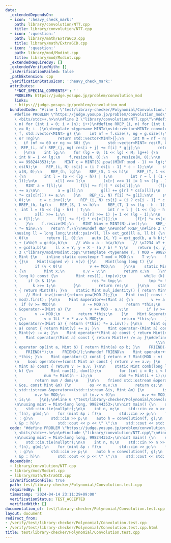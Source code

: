 ```yaml
---
data:
  _extendedDependsOn:
  - icon: ':heavy_check_mark:'
    path: library/convolution/NTT.cpp
    title: library/convolution/NTT.cpp
  - icon: ':question:'
    path: library/math/ExtraGCD.cpp
    title: library/math/ExtraGCD.cpp
  - icon: ':question:'
    path: library/mod/Modint.cpp
    title: library/mod/Modint.cpp
  _extendedRequiredBy: []
  _extendedVerifiedWith: []
  _isVerificationFailed: false
  _pathExtension: cpp
  _verificationStatusIcon: ':heavy_check_mark:'
  attributes:
    '*NOT_SPECIAL_COMMENTS*': ''
    PROBLEM: https://judge.yosupo.jp/problem/convolution_mod
    links:
    - https://judge.yosupo.jp/problem/convolution_mod
  bundledCode: "#line 1 \"test/library-checker/Polynomial/Convolution.test.cpp\"\n\
    #define PROBLEM \"https://judge.yosupo.jp/problem/convolution_mod\"\n#include\
    \ <bits/stdc++.h>\n\n#line 2 \"library/convolution/NTT.cpp\"\n#define REP_(i,\
    \ n) for (int i = 0; i < (n); i++)\n#define RREP_(i, n) for (int i = (n)-1; i\
    \ >= 0; i--)\n\ntemplate <typename MINT>\nstd::vector<MINT> convolution(std::vector<MINT>\
    \ f, std::vector<MINT> g) {\n    int nf = f.size(), ng = g.size();\n    if (!nf\
    \ or !ng)\n        return std::vector<MINT>{};\n    int M = nf + ng - 1;\n\n \
    \   if (nf <= 60 or ng <= 60) {\n        std::vector<MINT> res(M, 0);\n      \
    \  REP_(i, nf) REP_(j, ng) res[i + j] += f[i] * g[j];\n        return res;\n \
    \   }\n\n    int lg;\n    for (lg = 0; (1 << lg) < M; lg++) {\n    }\n    const\
    \ int N = 1 << lg;\n    f.resize(N, 0);\n    g.resize(N, 0);\n\n    static_assert(MINT::mod\
    \ == 998244353);\n    MINT c = MINT(3).pow((MINT::mod - 1) >> lg);\n    std::vector<MINT>\
    \ cs(N);\n    REP_(i, N) cs[i] = (i ? cs[i - 1] * c : 1);\n\n    std::vector<int>\
    \ x(N, 0);\n    REP_(h, lg)\n    REP_(S, 1 << h)\n    REP_(T, 1 << (lg - h - 1))\
    \ {\n        int l = (S << (lg - h)) | T;\n        int r = l | (1 << (lg - h -\
    \ 1));\n\n        x[l] >>= 1;\n        (x[r] >>= 1) |= 1 << (lg - 1);\n\n    \
    \    MINT a = f[l];\n        f[l] += f[r] * cs[x[l]];\n        (f[r] *= cs[x[r]])\
    \ += a;\n\n        a = g[l];\n        g[l] += g[r] * cs[x[l]];\n        (g[r]\
    \ *= cs[x[r]]) += a;\n    }\n    REP_(i, N) f[i] *= g[i];\n\n    std::ranges::fill(x,\
    \ 0);\n    c = c.inv();\n    REP_(i, N) cs[i] = (i ? cs[i - 1] * c : 1);\n   \
    \ RREP_(h, lg)\n    REP_(S, 1 << h)\n    REP_(T, 1 << (lg - h - 1)) {\n      \
    \  int l = (S << (lg - h)) | T;\n        int r = l | (1 << (lg - h - 1));\n\n\
    \        x[l] >>= 1;\n        (x[r] >>= 1) |= 1 << (lg - 1);\n\n        MINT a\
    \ = f[l];\n        f[l] += f[r] * cs[x[l]];\n        (f[r] *= cs[x[r]]) += a;\n\
    \    }\n    f.resize(M);\n    MINT Ninv = MINT(N).inv();\n    REP_(i, M) f[i]\
    \ *= Ninv;\n    return f;\n}\n#undef REP_\n#undef RREP_\n#line 2 \"library/math/ExtraGCD.cpp\"\
    \nusing ll = long long;\nstd::pair<ll, ll> ext_gcd(ll a, ll b) {\n    if (b ==\
    \ 0)\n        return {1, 0};\n    auto [X, Y] = ext_gcd(b, a % b);\n    // bX\
    \ + (a%b)Y = gcd(a,b)\n    // a%b = a - b(a/b)\n    // \u2234 aY + b(X-(a/b)Y)\
    \ = gcd(a,b)\n    ll x = Y, y = X - (a / b) * Y;\n    return {x, y};\n}\n#line\
    \ 3 \"library/mod/Modint.cpp\"\ntemplate <typename T, T MOD = 998244353> struct\
    \ Mint {\n    inline static constexpr T mod = MOD;\n    T v;\n    Mint() : v(0)\
    \ {}\n    Mint(signed v) : v(v) {}\n    Mint(long long t) {\n        v = t % MOD;\n\
    \        if (v < 0)\n            v += MOD;\n    }\n\n    static Mint raw(int v)\
    \ {\n        Mint x;\n        x.v = v;\n        return x;\n    }\n\n    Mint pow(long\
    \ long k) const {\n        Mint res(1), tmp(v);\n        while (k) {\n       \
    \     if (k & 1)\n                res *= tmp;\n            tmp *= tmp;\n     \
    \       k >>= 1;\n        }\n        return res;\n    }\n\n    static Mint add_identity()\
    \ { return Mint(0); }\n    static Mint mul_identity() { return Mint(1); }\n\n\
    \    // Mint inv()const{return pow(MOD-2);}\n    Mint inv() const { return Mint(ext_gcd(v,\
    \ mod).first); }\n\n    Mint &operator+=(Mint a) {\n        v += a.v;\n      \
    \  if (v >= MOD)\n            v -= MOD;\n        return *this;\n    }\n    Mint\
    \ &operator-=(Mint a) {\n        v += MOD - a.v;\n        if (v >= MOD)\n    \
    \        v -= MOD;\n        return *this;\n    }\n    Mint &operator*=(Mint a)\
    \ {\n        v = 1LL * v * a.v % MOD;\n        return *this;\n    }\n    Mint\
    \ &operator/=(Mint a) { return (*this) *= a.inv(); }\n\n    Mint operator+(Mint\
    \ a) const { return Mint(v) += a; }\n    Mint operator-(Mint a) const { return\
    \ Mint(v) -= a; }\n    Mint operator*(Mint a) const { return Mint(v) *= a; }\n\
    \    Mint operator/(Mint a) const { return Mint(v) /= a; }\n#define FRIEND(op)\
    \                                                             \\\n    friend Mint\
    \ operator op(int a, Mint b) { return Mint(a) op b; }\n    FRIEND(+);\n    FRIEND(-);\n\
    \    FRIEND(*);\n    FRIEND(/);\n#undef FRIEND\n    Mint operator+() const { return\
    \ *this; }\n    Mint operator-() const { return v ? Mint(MOD - v) : Mint(v); }\n\
    \n    bool operator==(const Mint a) const { return v == a.v; }\n    bool operator!=(const\
    \ Mint a) const { return v != a.v; }\n\n    static Mint comb(long long n, int\
    \ k) {\n        Mint num(1), dom(1);\n        for (int i = 0; i < k; i++) {\n\
    \            num *= Mint(n - i);\n            dom *= Mint(i + 1);\n        }\n\
    \        return num / dom;\n    }\n\n    friend std::ostream &operator<<(std::ostream\
    \ &os, const Mint &m) {\n        os << m.v;\n        return os;\n    }\n    friend\
    \ std::istream &operator>>(std::istream &is, Mint &m) {\n        is >> m.v;\n\
    \        m.v %= MOD;\n        if (m.v < 0)\n            m.v += MOD;\n        return\
    \ is;\n    }\n};\n#line 6 \"test/library-checker/Polynomial/Convolution.test.cpp\"\
    \n\nusing mint = Mint<long long, 998244353>;\n\nint main() {\n    std::ios::sync_with_stdio(false);\n\
    \    std::cin.tie(nullptr);\n\n    int n, m;\n    std::cin >> n >> m;\n    std::vector<mint>\
    \ f(n), g(m);\n    for (mint &p : f)\n        std::cin >> p;\n    for (mint &p\
    \ : g)\n        std::cin >> p;\n    auto h = convolution(f, g);\n    for (mint\
    \ &p : h)\n        std::cout << p << \" \";\n    std::cout << std::endl;\n}\n"
  code: "#define PROBLEM \"https://judge.yosupo.jp/problem/convolution_mod\"\n#include\
    \ <bits/stdc++.h>\n\n#include \"library/convolution/NTT.cpp\"\n#include \"library/mod/Modint.cpp\"\
    \n\nusing mint = Mint<long long, 998244353>;\n\nint main() {\n    std::ios::sync_with_stdio(false);\n\
    \    std::cin.tie(nullptr);\n\n    int n, m;\n    std::cin >> n >> m;\n    std::vector<mint>\
    \ f(n), g(m);\n    for (mint &p : f)\n        std::cin >> p;\n    for (mint &p\
    \ : g)\n        std::cin >> p;\n    auto h = convolution(f, g);\n    for (mint\
    \ &p : h)\n        std::cout << p << \" \";\n    std::cout << std::endl;\n}"
  dependsOn:
  - library/convolution/NTT.cpp
  - library/mod/Modint.cpp
  - library/math/ExtraGCD.cpp
  isVerificationFile: true
  path: test/library-checker/Polynomial/Convolution.test.cpp
  requiredBy: []
  timestamp: '2024-04-14 23:11:29+09:00'
  verificationStatus: TEST_ACCEPTED
  verifiedWith: []
documentation_of: test/library-checker/Polynomial/Convolution.test.cpp
layout: document
redirect_from:
- /verify/test/library-checker/Polynomial/Convolution.test.cpp
- /verify/test/library-checker/Polynomial/Convolution.test.cpp.html
title: test/library-checker/Polynomial/Convolution.test.cpp
---
```

